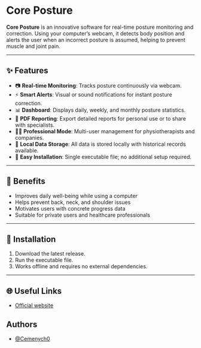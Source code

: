 # Core Posture

**Core Posture** is an innovative software for real-time posture monitoring and correction.
Using your computer’s webcam, it detects body position and alerts the user when an incorrect posture is assumed, helping to prevent muscle and joint pain.

---

## ✨ Features

- 📷 **Real-time Monitoring**: Tracks posture continuously via webcam.
- ⚡ **Smart Alerts**: Visual or sound notifications for instant posture correction.
- 📊 **Dashboard**: Displays daily, weekly, and monthly posture statistics.
- 📝 **PDF Reporting**: Export detailed reports for personal use or to share with specialists.
- 👩‍⚕️ **Professional Mode**: Multi-user management for physiotherapists and companies.
- 💾 **Local Data Storage**: All data is stored locally with historical records available.
- 🚀 **Easy Installation**: Single executable file; no additional setup required.

---

## 🎯 Benefits

- Improves daily well-being while using a computer
- Helps prevent back, neck, and shoulder issues
- Motivates users with concrete progress data
- Suitable for private users and healthcare professionals

---

## 🔧 Installation

1. Download the latest release.
2. Run the executable file.
3. Works offline and requires no external dependencies.

---

## 🌐 Useful Links

- [Official website](https://coreposture.altervista.org/)

## Authors

- [@Cemenych0](https://www.github.com/Cemenych0)
